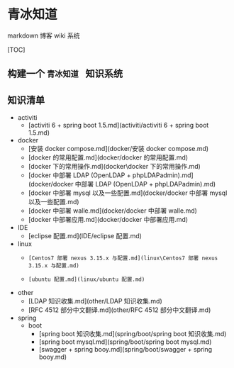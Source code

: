 # 青冰知道

markdown 博客 wiki 系统

[TOC]

## 构建一个 `青冰知道 ` 知识系统

## 知识清单

+ activiti
  +   [activiti 6 + spring boot 1.5.md](activiti/activiti 6 + spring boot 1.5.md) 
+ docker
  +   [安装 docker compose.md](docker/安装 docker compose.md) 
  +   [docker 的常用配置.md](docker/docker 的常用配置.md) 
  +   [docker 下的常用操作.md](docker\docker 下的常用操作.md) 
  +   [docker 中部署 LDAP (OpenLDAP + phpLDAPadmin).md](docker/docker 中部署 LDAP (OpenLDAP + phpLDAPadmin).md)
  +   [docker 中部署 mysql 以及一些配置.md](docker/docker 中部署 mysql 以及一些配置.md) 
  +   [docker 中部署 walle.md](docker/docker 中部署 walle.md) 
  +   [docker 中部署应用.md](docker/docker 中部署应用.md) 
+ IDE
  +    [eclipse 配置.md](IDE/eclipse 配置.md) 
+ linux
  +     [Centos7 部署 nexus 3.15.x 与配置.md](linux\Centos7 部署 nexus 3.15.x 与配置.md) 
  +     [ubuntu 配置.md](linux/ubuntu 配置.md) 
+ other
  +    [LDAP 知识收集.md](other/LDAP 知识收集.md)  
  +    [RFC 4512 部分中文翻译.md](other/RFC 4512 部分中文翻译.md)
+ spring
  + boot
    +   [spring boot 知识收集.md](spring/boot/spring boot 知识收集.md) 
    +   [spring boot mysql.md](spring/boot/spring boot mysql.md) 
    +   [swagger + spring booy.md](spring/boot/swagger + spring booy.md) 